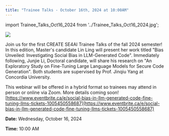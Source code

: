 ```yaml
---
title: "Trainee Talks - October 16th, 2024 at 10:00AM"
---
```


import Trainee_Talks_Oct16_2024 from '../Trainee_Talks_Oct16_2024.jpg'; 


<p class="Trainee_Talks_Oct16_2024" ><img src={Trainee_Talks_Oct16_2024}/></p>

Join us for the first CREATE SE4AI Trainee Talks of the fall 2024 semester!  In this edition, Master's candidate Lin Ling will present her work titled "Bias Unveiled: Investigating Social Bias in LLM-Generated Code". Immediately following, Junjie Li, Doctoral candidate, will share his research on "An Exploratory Study on Fine-Tuning Large Language Models for Secure Code Generation". Both students are supervised by Prof. Jinqiu Yang at Concordia University.

This webinar will be offered in a hybrid format so trainees may attend in person or online via Zoom.  More details coming soon!
[https://www.eventbrite.ca/e/social-bias-in-llm-generated-code-fine-tuning-llms-tickets-1005450558687](https://www.eventbrite.ca/e/social-bias-in-llm-generated-code-fine-tuning-llms-tickets-1005450558687)

**Date:** Wednesday, October 16, 2024

**Time:** 10:00 AM

